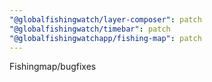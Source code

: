 ```yaml
---
"@globalfishingwatch/layer-composer": patch
"@globalfishingwatch/timebar": patch
"@globalfishingwatchapp/fishing-map": patch
---
```


Fishingmap/bugfixes
